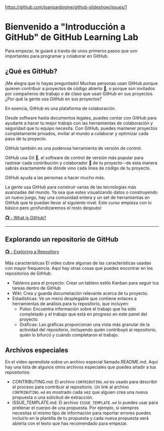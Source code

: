 https://github.com/joanpardogine/github-slideshow/issues/1

Bienvenido a "Introducción a GitHub" de GitHub Learning Lab
============================================================


Para empezar, te guiaré a través de unos primeros pasos que son importantes para programar y colaborar en GitHub.

¿Qué es GitHub?
---------------

¡Me alegra que lo hayas preguntado! Muchas personas usan GitHub porque quieren contribuir a proyectos de código abierto 📖, o porque son invitados por compañeros de trabajo o de clase que usan GitHub en sus proyectos. ¿Por qué la gente usa GitHub en sus proyectos?

En esencia, GitHub es una plataforma de colaboración.

Desde software hasta documentos legales, puedes contar con GitHub para ayudarte a hacer tu mejor trabajo con las herramientas de colaboración y seguridad que tu equipo necesita. Con GitHub, puedes mantener proyectos completamente privados, invitar al mundo a colaborar y optimizar cada paso de tu proyecto.

GitHub también es una poderosa herramienta de versión de control.

GitHub usa Git 📖, el software de control de versión más popular para rastrear cada contribución y colaborador 📖 de tu proyecto--de esta manera sabrás exactamente de dónde vino cada línea de código de tu proyecto.

GitHub ayuda a las personas a hacer mucho más.

La gente usa GitHub para construir varias de las tecnologías más avanzadas del mundo. Ya sea que estes visualizando datos o construyendo un nuevo juego, hay una comunidad entera y un set de herramientas en GitHub que te puedan llevar al siguiente nivel. Este curso empieza con lo básico pero ¡profundizaremos el resto después!

[**:tv:** - What is GitHub?](https://www.youtube.com/watch?v=w3jLJU7DT5E9)

------

Explorando un repositorio de GitHub
-----------------------------------

[**:tv:** - Exploring a Repository](https://www.youtube.com/watch?v=R8OAwrcMlRw)

Más características
El video cubre algunas de las características usadas con mayor frequencia. Aquí hay otras cosas que puedes encontrar en los repositorios de GitHub:

* Tableros para el proyecto: Crear un tablero estilo Kanban para seguir tus tareas dentro de GitHub
* Wiki: Crea y guarda documetación relevante acerca de tu proyecto.
* Estadísticas: Ve un menú desplegable que contiene enlaces a herramientas de análisis para tu repositorio, que incluyen:
  * Pulso: Encuentra información sobre el trabajo que ha sido completado y el trabajo que está en progreso en este panel del proyecto.
  * Gráficas: Las gráficas proporcionan una vista más granular de la actividad del repositorio, incluyendo quién contribuyó al repositorio, quién lo bifurcó y cuándo completaron el trabajo.

Archivos especiales
--------

En el video aprendiste sobre un archivo especial llamado README.md. Aquí hay una lista de algunos otros archivos especiales que puedes añadir a tus repositorios:

* CONTRIBUTING.md: El archivo `CONTRIBUTING.md` es usado para describir el proceso para contribuir al repositorio. Un link al archivo `CONTRIBUTING.md` es mostrado cada vez que alguien crea una nueva propuesta o una solicitud de extracción.
* ISSUE_TEMPLATE.md: El archivo `ISSUE_TEMPLATE.md` lo puedes usar para prellenar el cuerpo de una propuesta. Por ejemplo, si siempres necesitas el mismo tipo de información para reportar errores puedes incluirlo en la plantilla de tu propuesta y cada nueva propuesta será abierta con el texto que has recomendado para empezar.


